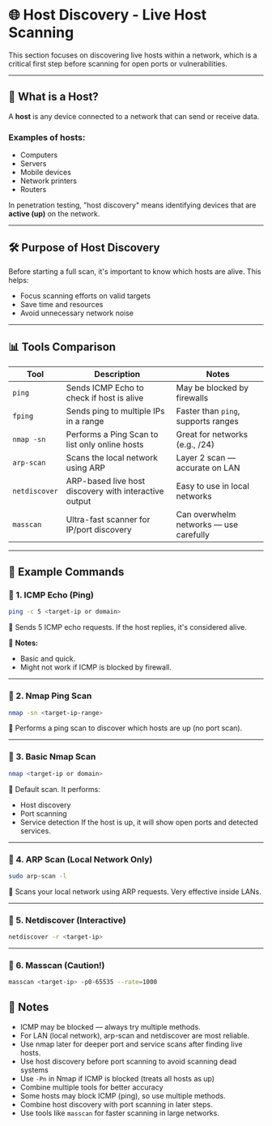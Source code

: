 # 🌐 Host Discovery - Live Host Scanning

This section focuses on discovering live hosts within a network, which is a critical first step before scanning for open ports or vulnerabilities.

---

## 📌 What is a Host?
A **host** is any device connected to a network that can send or receive data.

### Examples of hosts:
- Computers
- Servers
- Mobile devices
- Network printers
- Routers

In penetration testing, "host discovery" means identifying devices that are **active (up)** on the network.

---

## 🛠️ Purpose of Host Discovery
Before starting a full scan, it's important to know which hosts are alive. This helps:
- Focus scanning efforts on valid targets
- Save time and resources
- Avoid unnecessary network noise

---

## 📊 Tools Comparison

| Tool            | Description                                             | Notes                              |
|-----------------|---------------------------------------------------------|-------------------------------------|
| `ping`          | Sends ICMP Echo to check if host is alive               | May be blocked by firewalls         |
| `fping`         | Sends ping to multiple IPs in a range                   | Faster than `ping`, supports ranges |
| `nmap -sn`      | Performs a Ping Scan to list only online hosts          | Great for networks (e.g., /24)      |
| `arp-scan`      | Scans the local network using ARP                       | Layer 2 scan — accurate on LAN      |
| `netdiscover`   | ARP-based live host discovery with interactive output   | Easy to use in local networks       |
| `masscan`       | Ultra-fast scanner for IP/port discovery                | Can overwhelm networks — use carefully |

---

## 🧪 Example Commands

### 🔹 1. ICMP Echo (Ping)
```bash
ping -c 5 <target-ip or domain>
```
📌 Sends 5 ICMP echo requests. If the host replies, it's considered alive.

🧠 **Notes:**
- Basic and quick.
- Might not work if ICMP is blocked by firewall.
  
---

### 🔹 2. Nmap Ping Scan
```bash
nmap -sn <target-ip-range>
```
📌 Performs a ping scan to discover which hosts are up (no port scan).

---

### 🔹 3. Basic Nmap Scan
```bash
nmap <target-ip or domain>
```
📌 Default scan. It performs:
- Host discovery
- Port scanning
- Service detection
If the host is up, it will show open ports and detected services.

---

### 🔹 4. ARP Scan (Local Network Only)
```bash
sudo arp-scan -l
```
📌 Scans your local network using ARP requests. Very effective inside LANs.

---

### 🔹 5. Netdiscover (Interactive)
```bash
netdiscover -r <target-ip>
```
---

### 🔹 6. Masscan (Caution!)
```bash
masscan <target-ip> -p0-65535 --rate=1000
```

## 🧠 Notes
- ICMP may be blocked — always try multiple methods.
- For LAN (local network), arp-scan and netdiscover are most reliable.
- Use nmap later for deeper port and service scans after finding live hosts.
- Use host discovery before port scanning to avoid scanning dead systems
- Use `-Pn` in Nmap if ICMP is blocked (treats all hosts as up)
- Combine multiple tools for better accuracy
- Some hosts may block ICMP (ping), so use multiple methods.
- Combine host discovery with port scanning in later steps.
- Use tools like `masscan` for faster scanning in large networks.
